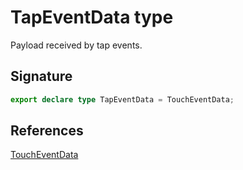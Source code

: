 # TapEventData type

Payload received by tap events.

## Signature

```typescript
export declare type TapEventData = TouchEventData;
```

## References

[TouchEventData](https://developers.meta.com/horizon-worlds/reference/2.0.0/mobile_gestures_toucheventdata)